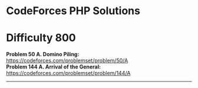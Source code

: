 # CodeForces PHP Solutions

# Difficulty 800

<strong>Problem 50 A. Domino Piling: </strong> https://codeforces.com/problemset/problem/50/A 
<br>
<strong>Problem 144 A. Arrival of the General: </strong> https://codeforces.com/problemset/problem/144/A 
<br>

----------------------------------------------------------------------------------------------------------------
